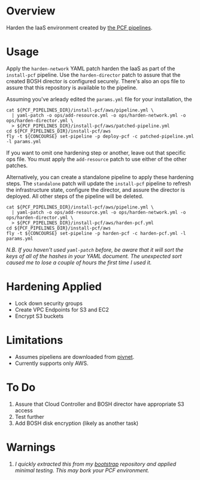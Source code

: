 # Overview

Harden the IaaS environment created by [the PCF pipelines](https://github.com/pivotal-cf/pcf-pipelines).

# Usage

Apply the `harden-network` YAML patch harden the IaaS as part of the `install-pcf` pipeline. Use the `harden-director` patch to assure that the created BOSH director is configured securely. There's also an ops file to assure that this repository is available to the pipeline.

Assuming you've arleady edited the `params.yml` file for your installation, the

```
cat ${PCF_PIPELINES_DIR}/install-pcf/aws/pipeline.yml \
  | yaml-patch -o ops/add-resource.yml -o ops/harden-network.yml -o ops/harden-director.yml \
  > ${PCF_PIPELINES_DIR}/install-pcf/aws/patched-pipeline.yml
cd ${PCF_PIPELINES_DIR}/install-pcf/aws
fly -t ${CONCOURSE} set-pipeline -p deploy-pcf -c patched-pipeline.yml -l params.yml
```

If you want to omit one hardening step or another, leave out that specific ops file. You must apply the `add-resource` patch to use either of the other patches.

Alternatively, you can create a standalone pipeline to apply these hardening steps. The `standalone` patch will update the `install-pcf` pipeline to refresh the infrastructure state, configure the director, and assure the director is deployed. All other steps of the pipeline will be deleted.

```
cat ${PCF_PIPELINES_DIR}/install-pcf/aws/pipeline.yml \
  | yaml-patch -o ops/add-resource.yml -o ops/harden-network.yml -o ops/harden-director.yml \
  > ${PCF_PIPELINES_DIR}/install-pcf/aws/harden-pcf.yml
cd ${PCF_PIPELINES_DIR}/install-pcf/aws
fly -t ${CONCOURSE} set-pipeline -p harden-pcf -c harden-pcf.yml -l params.yml
```

*N.B. If you haven't used `yaml-patch` before, be aware that it will sort the keys of all of the hashes in your YAML document. The unexpected sort caused me to lose a couple of hours the first time I used it.*

# Hardening Applied

* Lock down security groups
* Create VPC Endpoints for S3 and EC2
* Encrypt S3 buckets

# Limitations

* Assumes pipeliens are downloaded from [pivnet](https://network.pivotal.io).
* Currently supports only AWS.

# To Do

1. Assure that Cloud Controller and BOSH director have appropriate S3 access
1. Test further
1. Add BOSH disk encryption (likely as another task)

# Warnings

1. *I quickly extracted this from my [bootstrap](https://github.com/crdant/bootstrap) repository and applied minimal testing.
This may bork your PCF environment.*
